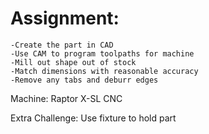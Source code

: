  # Assignment:
    -Create the part in CAD
    -Use CAM to program toolpaths for machine
    -Mill out shape out of stock
    -Match dimensions with reasonable accuracy
    -Remove any tabs and deburr edges
Machine: Raptor X-SL CNC

Extra Challenge: Use fixture to hold part
